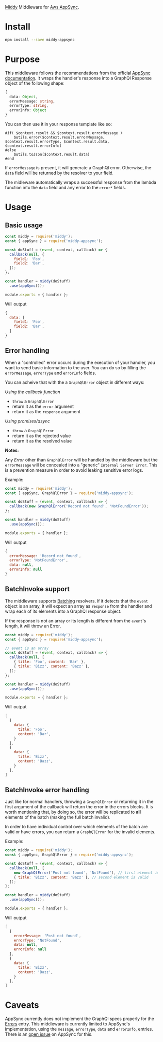 [Middy](http://middy.js.org/) Middleware for [Aws AppSync](https://aws.amazon.com/appsync/).

# Install

````bash
npm install --save middy-appsync
````

# Purpose

This middleware follows the recommendations from the official [AppSync documentation](https://docs.aws.amazon.com/appsync/latest/devguide/tutorial-lambda-resolvers.html#returning-individual-errors).
It wraps the handler's response into a GraphQl Response object of the following shape:

````ts
{
  data: Object,
  errorMessage: string,
  errorType: string,
  errorInfo: Object
}
````

You can then use it in your response template like so:

````velocity
#if( $context.result && $context.result.errorMessage )
    $utils.error($context.result.errorMessage, $context.result.errorType, $context.result.data, $context.result.errorInfo)
#else
    $utils.toJson($context.result.data)
#end
````

If `errorMessage` is present, it will generate a GraphQl error.
Otherwise, the `data` field will be returned by the resolver to your field.

The midleware automatically wraps a successful response from the lambda function into the `data` field and any error to the `error*` fields.

# Usage

## Basic usage

````js
const middy = require('middy');
const { appSync } = require('middy-appsync');

const doStuff = (event, context, callback) => {
  callback(null, {
    field1: 'Foo',
    field2: 'Bar',
  });
};

const handler = middy(doStuff)
  .use(appSync());

module.exports = { handler };
````

Will output

````js
{
  data: {
    field1: 'Foo',
    field2: 'Bar',
  }
}
````

## Error handling

When a "controlled" error occurs during the execution of your handler, you want to send basic information to the user. You can do so by filling the `errorMessage`, `errorType` and `errorInfo` fields.

You can acheive that with the a `GraphQlError` object in different ways:

*Using the callback function*
- `throw` a `GraphQlError`
- return it as the `error` argument
- return it as the `response` argument

*Using promises/async*
- `throw` a `GraphQlError`
- return it as the rejected value
- return it as the resolved value

**Notes:**

Any *Error* other than `GraphQlError` will be handled by the middleware but the `errorMessage` will be concealed into a "generic" `Internal Server Error`. This is a prevention measure in order to avoid leaking sensitive error logs.

Example:

````js
const middy = require('middy');
const { appSync, GraphQlError } = require('middy-appsync');

const doStuff = (event, context, callback) => {
  callback(new GraphQlError('Record not found', 'NotFoundError'));
};

const handler = middy(doStuff)
  .use(appSync());

module.exports = { handler };
````

Will output

````js
{
  errorMessage: 'Record not found',
  errorType: 'NotFoundError',
  data: null,
  errorInfo: null
}
````

## BatchInvoke support

The middleware supports [Batching](https://docs.aws.amazon.com/appsync/latest/devguide/tutorial-lambda-resolvers.html#advanced-use-case-batching) resolvers. If it detects that
the `event` object is an array, it will expect an array as `response` from the handler and
wrap each of its elements into a GraphQl response object.

If the response is not an array or its length is different from the `event`'s length, it will throw an Error.

````js
const middy = require('middy');
const { appSync } = require('middy-appsync');

// event is an array
const doStuff = (event, context, callback) => {
  callback(null, [
    { title: 'Foo', content: 'Bar' },
    { title: 'Bizz', content: 'Bazz' },
  ]);
};

const handler = middy(doStuff)
  .use(appSync());

module.exports = { handler };
````

Will output

````js
[
  {
    data: {
      title: 'Foo',
      content: 'Bar',
    }
  },
  {
    data: {
      title: 'Bizz',
      content: 'Bazz',
    }
  },
]
````

## BatchInvoke error handling

Just like for normal handlers, throwing a `GraphQlError` or returning it in the first argument of the callback will return the error in the errors blocks. It is worth mentioning that, by doing so, the error will be replicated to **all** elements of the batch (making the full batch invalid).

In order to have individual control over which elements of the batch are valid or have errors, you can return a `GraphQlError` for the invalid elements.

Example:

````js
const middy = require('middy');
const { appSync, GraphQlError } = require('middy-appsync');

const doStuff = (event, context, callback) => {
  callback(null, [
    new GraphQlError('Post not found', 'NotFound'), // first element is Invalid
    { title: 'Bizz', content: 'Bazz' }, // second element is valid
  ]);
};

const handler = middy(doStuff)
  .use(appSync());

module.exports = { handler };
````

Will output

````js
[
  {
    errorMessage: 'Post not found',
    errorType: 'NotFound',
    data: null,
    errorInfo: null
  },
  {
    data: {
      title: 'Bizz',
      content: 'Bazz',
    }
  },
]
````

# Caveats

AppSync currently does not implement the GraphQl specs properly for the [Errors](https://graphql.github.io/graphql-spec/June2018/#sec-Errors) entry.
This middleware is currently limited to AppSync's implementation, using the `message`, `errorType`, `data` and `errorInfo`, entries.
There is an [open issue](https://github.com/aws/aws-appsync-community/issues/71) on AppSync for this.
